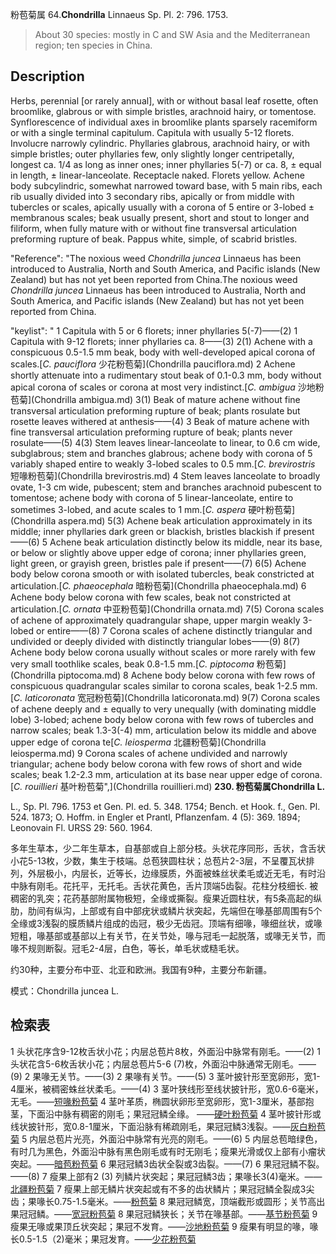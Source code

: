 粉苞菊属
64.**Chondrilla** Linnaeus Sp. Pl. 2: 796. 1753.

> About 30 species: mostly in C and SW Asia and the Mediterranean region; ten species in China.


## Description
Herbs, perennial [or rarely annual], with or without basal leaf rosette, often broomlike, glabrous or with simple bristles, arachnoid hairy, or tomentose. Synflorescence of individual axes in broomlike plants sparsely racemiform or with a single terminal capitulum. Capitula with usually 5-12 florets. Involucre narrowly cylindric. Phyllaries glabrous, arachnoid hairy, or with simple bristles; outer phyllaries few, only slightly longer centripetally, longest ca. 1/4 as long as inner ones; inner phyllaries 5(-7) or ca. 8, ± equal in length, ± linear-lanceolate. Receptacle naked. Florets yellow. Achene body subcylindric, somewhat narrowed toward base, with 5 main ribs, each rib usually divided into 3 secondary ribs, apically or from middle with tubercles or scales, apically usually with a corona of 5 entire or 3-lobed ± membranous scales; beak usually present, short and stout to longer and filiform, when fully mature with or without fine transversal articulation preforming rupture of beak. Pappus white, simple, of scabrid bristles.

  "Reference": "The noxious weed *Chondrilla juncea* Linnaeus has been introduced to Australia, North and South America, and Pacific islands (New Zealand) but has not yet been reported from China.The noxious weed *Chondrilla juncea* Linnaeus has been introduced to Australia, North and South America, and Pacific islands (New Zealand) but has not yet been reported from China.

  "keylist": "
1 Capitula with 5 or 6 florets; inner phyllaries 5(-7)——(2)
1 Capitula with 9-12 florets; inner phyllaries ca. 8——(3)
2(1) Achene with a conspicuous 0.5-1.5 mm beak, body with well-developed apical corona of scales.[*C. pauciflora* 少花粉苞菊](Chondrilla pauciflora.md)
2 Achene shortly attenuate into a rudimentary stout beak of 0.1-0.3 mm, body without apical corona of scales or corona at most very indistinct.[*C. ambigua* 沙地粉苞菊](Chondrilla ambigua.md)
3(1) Beak of mature achene without fine transversal articulation preforming rupture of beak; plants rosulate but rosette leaves withered at anthesis——(4)
3 Beak of mature achene with fine transversal articulation preforming rupture of beak; plants never rosulate——(5)
4(3) Stem leaves linear-lanceolate to linear, to 0.6 cm wide, subglabrous; stem and branches glabrous; achene body with corona of 5 variably shaped entire to weakly 3-lobed scales to 0.5 mm.[*C. brevirostris* 短喙粉苞菊](Chondrilla brevirostris.md)
4 Stem leaves lanceolate to broadly ovate, 1-3 cm wide, pubescent; stem and branches arachnoid pubescent to tomentose; achene body with corona of 5 linear-lanceolate, entire to sometimes 3-lobed, and acute scales to 1 mm.[*C. aspera* 硬叶粉苞菊](Chondrilla aspera.md)
5(3) Achene beak articulation approximately in its middle; inner phyllaries dark green or blackish, bristles blackish if present——(6)
5 Achene beak articulation distinctly below its middle, near its base, or below or slightly above upper edge of corona; inner phyllaries green, light green, or grayish green, bristles pale if present——(7)
6(5) Achene body below corona smooth or with isolated tubercles, beak constricted at articulation.[*C. phaeocephala* 暗粉苞菊](Chondrilla phaeocephala.md)
6 Achene body below corona with few scales, beak not constricted at articulation.[*C. ornata* 中亚粉苞菊](Chondrilla ornata.md)
7(5) Corona scales of achene of approximately quadrangular shape, upper margin weakly 3-lobed or entire——(8)
7 Corona scales of achene distinctly triangular and undivided or deeply divided with distinctly triangular lobes——(9)
8(7) Achene body below corona usually without scales or more rarely with few very small toothlike scales, beak 0.8-1.5 mm.[*C. piptocoma* 粉苞菊](Chondrilla piptocoma.md)
8 Achene body below corona with few rows of conspicuous quadrangular scales similar to corona scales, beak 1-2.5 mm.[*C. laticoronata* 宽冠粉苞菊](Chondrilla laticoronata.md)
9(7) Corona scales of achene deeply and ± equally to very unequally (with dominating middle lobe) 3-lobed; achene body below corona with few rows of tubercles and narrow scales; beak 1.3-3(-4) mm, articulation below its middle and above upper edge of corona te[*C. leiosperma* 北疆粉苞菊](Chondrilla leiosperma.md)
9 Corona scales of achene undivided and narrowly triangular; achene body below corona with few rows of short and wide scales; beak 1.2-2.3 mm, articulation at its base near upper edge of corona.[*C. rouillieri* 基叶粉苞菊",](Chondrilla rouillieri.md)
**230. 粉苞菊属Chondrilla L.**

L., Sp. Pl. 796. 1753 et Gen. Pl. ed. 5. 348. 1754; Bench. et Hook. f., Gen. Pl. 524. 1873; O. Hoffm. in Engler et Prantl, Pflanzenfam. 4 (5): 369. 1894; Leonovain Fl. URSS 29: 560. 1964.

多年生草本，少二年生草本，自基部或自上部分枝。头状花序同形，舌状，含舌状小花5-13枚，少数，集生于枝端。总苞狭圆柱状；总苞片2-3层，不呈覆瓦状排列，外层极小，内层长，近等长，边缘膜质，外面被蛛丝状柔毛或近无毛，有时沿中脉有刚毛。花托平，无托毛。舌状花黄色，舌片顶端5齿裂。花柱分枝细长. 被稠密的乳突；花药基部附属物极短，全缘或撕裂。瘦果近圆柱状，有5条高起的纵肋，肋间有纵沟，上部或有自中部疣状或鳞片状突起，先端但在喙基部周围有5个全缘或3浅裂的膜质鳞片组成的齿冠，极少无齿冠。顶端有细喙，喙细丝状，或喙短粗，喙基部或基部以上有关节，在关节处，喙与冠毛一起脱落，或喙无关节，而喙不规则断裂。冠毛2-4层，白色，等长，单毛状或糙毛状。

约30种，主要分布中亚、北亚和欧洲。我国有9种，主要分布新疆。

模式：Chondrilla juncea L.

## 检索表

1 头状花序含9-12枚舌状小花；内层总苞片8枚，外面沿中脉常有刚毛。——(2)
1 头状花含5-6枚舌状小花；内层总苞片5-6 (7)枚，外面沿中脉通常无刚毛。——(9)
2 果喙无关节。——(3)
2 果喙有关节。——(5)
3 茎叶披针形至宽卵形，宽1-4厘米，被稠密蛛丝状柔毛。——(4)
3 茎叶狭线形至线状披针形，宽0.6-6毫米，无毛。——[短喙粉苞菊](Chondrilla%20brevirostris.md)
4 茎叶革质，椭圆状卵形至宽卵形，宽1-3厘米，基部抱茎，下面沿中脉有稠密的刚毛；果冠冠鳞全缘。 ——[硬叶粉苞菊](Chondrilla%20aspera.md)
4 茎叶披针形或线状披针形，宽0.8-1厘米，下面沿脉有稀疏刚毛，果冠冠鳞3浅裂。——[灰白粉苞菊](Chondrilla%20canescens.md)
5 内层总苞片光亮，外面沿中脉常有光亮的刚毛。——(6)
5 内层总苞暗绿色，有时几为黑色，外面沿中脉有黑色刚毛或有时无刚毛；瘦果光滑或仅上部有小瘤状突起。——[暗苞粉苞菊](Chondrilla%20phaeocephala.md)
6 果冠冠鳞3齿状全裂或3齿裂。——(7)
6 果冠冠鳞不裂。——(8)
7 瘦果上部有2 (3) 列鳞片状突起；果冠冠鳞3齿；果喙长3(4)毫米。——[北疆粉苞菊](Chondrilla%20lejosperma.md)
7 瘦果上部无鳞片状突起或有不多的齿状鳞片；果冠冠鳞全裂成3尖齿；果喙长0.75-1.5毫米。——[粉苞菊](Chondrilla%20piptocoma.md)
8 果冠冠鳞宽，顶端截形或圆形；关节高出果冠冠鳞。——[宽冠粉苞菊](Chondrilla%20laticoronata.md)
8 果冠冠鳞狭长；关节在喙基部。——[基节粉苞菊](Chondrilla%20rouillieri.md)
9 瘦果无喙或果顶丘状突起；果冠不发育。——[沙地粉苞菊](Chondrilla%20ambigua.md)
9 瘦果有明显的喙，喙长0.5-1.5（2)毫米；果冠发育。——[少花粉苞菊](Chondrilla%20pauciflora.md)
